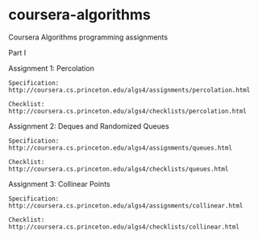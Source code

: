 # coursera-algorithms
Coursera Algorithms programming assignments

Part I

Assignment 1: Percolation

    Specification: http://coursera.cs.princeton.edu/algs4/assignments/percolation.html
  
    Checklist: http://coursera.cs.princeton.edu/algs4/checklists/percolation.html

Assignment 2: Deques and Randomized Queues

    Specification: http://coursera.cs.princeton.edu/algs4/assignments/queues.html
    
    Checklist: http://coursera.cs.princeton.edu/algs4/checklists/queues.html

Assignment 3: Collinear Points
	
	Specification: http://coursera.cs.princeton.edu/algs4/assignments/collinear.html

	Checklist: http://coursera.cs.princeton.edu/algs4/checklists/collinear.html	
